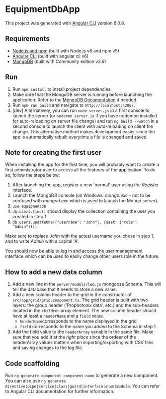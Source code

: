 # EquipmentDbApp

This project was generated with [Angular CLI](https://github.com/angular/angular-cli) version 6.0.8.

## Requirements

- [Node.js and npm](https://nodejs.org/en/) (built with Node.js v8 and npm v5)
- [Angular CLI](https://angular.io/) (built with angular cli v6)
- [MongoDB](https://www.mongodb.com/download-center) (built with Community edition v3.6)

## Run

1. Run `npm install` to install project dependencies.
2. Make sure that the MongoDB server is running before launching the application. Refer to the [MongoDB Documentation](https://docs.mongodb.com/) if needed.
3. Run `npm run build` and navigate to `http://localhost:4200/`.
3. [dev] Alternatively, you can run `node server.js` in a first console to launch the server (or `nodemon server.js` if you have nodemon installed for auto-reloading on server file change) and run `ng build --watch` in a second console to launch the client with auto-reloading on client file change. This alternative method makes development easier since the app is automatically rebuilt everytime a file is changed and saved.

## Note for creating the first user
When installing the app for the first time, you will probably want to create a first administrator user to access all the features of the application. To do so, follow the steps below:

1. After launching the app, register a new 'normal' user using the *Register* interface.
2. Launch the MongoDB console (on Windows: *mongo.exe* - not to be confused with *mongod.exe* which is used to launch the Mongo server).
3. `use equipmentdb`
4. `db.users.find()` should display the collection containing the user you created in step 1.
5. `db.users.updateOne({"username": "John"}, {$set: {"role": "Admin"}));`

Make sure to replace *John* with the actual username you chose in step 1, and to write *Admin* with a capital 'A'.

You should now be able to log in and access the user management interface which can be used to easily change other users role in the future.

## How to add a new data column

1. Add a new line in the `server/models/led.js` mongoose Schema. This will tell the database that it needs to store a new value.
2. Add a new column header to the grid in the constructor of `src/app/grid/grid.component.ts`. The grid header is built with two layers: the group header ('Prophotonix data', etc.) and the sub-headers located in the `children` array element. The new column header should have at least a `headerName` and a `field` value.
    * `headerName`corresponds to the name displayed in the grid
    * `field` corresponds to the name you added to the Schema in step 1.
3. Add the field value to the `headerArray` variable in the same file. Make sure that you add it at the *right place* since the ordeer of the headerArray values matters when importing/exporting with CSV files and saving changes to the log file. 

## Code scaffolding

Run `ng generate component component-name` to generate a new component. You can also use `ng generate directive|pipe|service|class|guard|interface|enum|module`. You can refer to Angular CLI documentation for further information.

